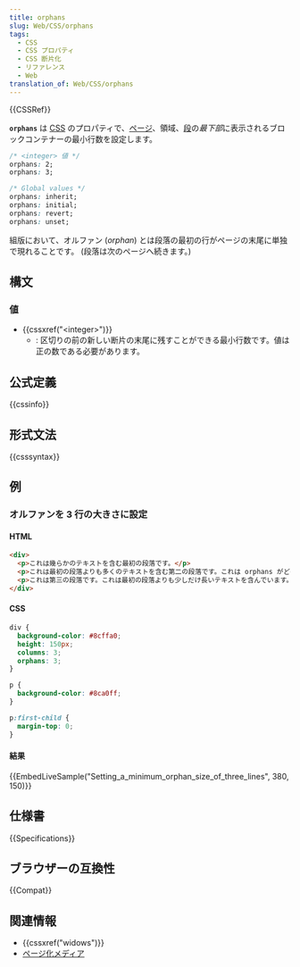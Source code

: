 ```yaml
---
title: orphans
slug: Web/CSS/orphans
tags:
  - CSS
  - CSS プロパティ
  - CSS 断片化
  - リファレンス
  - Web
translation_of: Web/CSS/orphans
---
```

{{CSSRef}}

**`orphans`** は [CSS](/ja/docs/Web/CSS) のプロパティで、[ページ](/ja/docs/Web/CSS/Paged_Media)、領域、[段](/ja/docs/Web/CSS/CSS_Columns)の*最下部*に表示されるブロックコンテナーの最小行数を設定します。

```css
/* <integer> 値 */
orphans: 2;
orphans: 3;

/* Global values */
orphans: inherit;
orphans: initial;
orphans: revert;
orphans: unset;
```

組版において、オルファン (_orphan_) とは段落の最初の行がページの末尾に単独で現れることです。 (段落は次のページへ続きます。)

## 構文

### 値

- {{cssxref("&lt;integer&gt;")}}
  - : 区切りの前の新しい断片の末尾に残すことができる最小行数です。値は正の数である必要があります。

## 公式定義

{{cssinfo}}

## 形式文法

{{csssyntax}}

## 例

### オルファンを 3 行の大きさに設定

#### HTML

```html
<div>
  <p>これは幾らかのテキストを含む最初の段落です。</p>
  <p>これは最初の段落よりも多くのテキストを含む第二の段落です。これは orphans がどの様に動作するのかを示すために用います。</p>
  <p>これは第三の段落です。これは最初の段落よりも少しだけ長いテキストを含んでいます。</p>
</div>
```

#### CSS

```css
div {
  background-color: #8cffa0;
  height: 150px;
  columns: 3;
  orphans: 3;
}

p {
  background-color: #8ca0ff;
}

p:first-child {
  margin-top: 0;
}
```

#### 結果

{{EmbedLiveSample("Setting_a_minimum_orphan_size_of_three_lines", 380, 150)}}

## 仕様書

{{Specifications}}

## ブラウザーの互換性

{{Compat}}

## 関連情報

- {{cssxref("widows")}}
- [ページ化メディア](/ja/docs/Web/CSS/Paged_Media)
